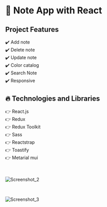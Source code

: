 # 📝 Note App with React

## Project Features

:heavy_check_mark: Add note <br />
:heavy_check_mark: Delete note <br />
:heavy_check_mark: Update note <br />
:heavy_check_mark: Color catalog <br />
:heavy_check_mark: Search Note <br />
:heavy_check_mark: Responsive <br />

## :fire: Technologies and Libraries

:point_right: React.js <br />
:point_right: Redux <br />
:point_right: Redux Toolkit <br />
:point_right: Sass <br />
:point_right: Reactstrap <br />
:point_right: Toastify <br />
:point_right: Metarial mui <br />

<br />

![Screenshot_2](https://user-images.githubusercontent.com/63242329/186915224-79cf8df8-cdf7-4a34-b5e5-2ad869cecafe.png)

<br />

![Screenshot_3](https://user-images.githubusercontent.com/63242329/186915214-c8ad57e9-f3db-49d6-8957-3aa975df29f5.png)
